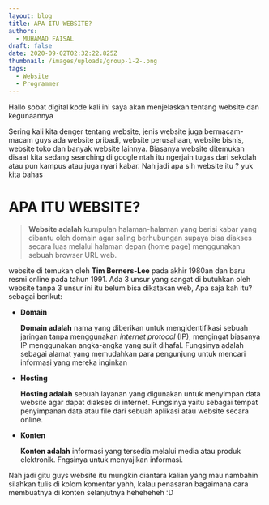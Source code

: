 ```yaml
---
layout: blog
title: APA ITU WEBSITE?
authors:
  - MUHAMAD FAISAL
draft: false
date: 2020-09-02T02:32:22.825Z
thumbnail: /images/uploads/group-1-2-.png
tags:
  - Website
  - Programmer
---
```

Hallo sobat digital kode kali ini saya akan menjelaskan tentang website dan kegunaannya 

Sering kali kita denger tentang website, jenis website juga bermacam-macam guys ada website pribadi, website perusahaan, website bisnis, website toko dan banyak website lainnya. Biasanya website ditemukan disaat kita sedang searching di google ntah itu ngerjain tugas dari sekolah atau pun kampus atau juga nyari kabar. Nah jadi apa sih website itu ? yuk kita bahas

# APA ITU WEBSITE?

> **Website adalah** kumpulan halaman-halaman yang berisi kabar yang dibantu oleh domain agar saling berhubungan supaya bisa diakses secara luas melalui halaman depan (home page) menggunakan sebuah browser URL web.

website di temukan oleh **Tim Berners-Lee** pada akhir 1980an dan baru resmi online pada tahun 1991. Ada 3 unsur yang sangat di butuhkan oleh website tanpa 3 unsur ini itu belum bisa dikatakan web, Apa saja kah itu? sebagai berikut:

* **Domain** 

  **Domain adalah** nama yang diberikan untuk mengidentifikasi sebuah jaringan tanpa menggunakan *internet protocol* (IP), mengingat biasanya IP menggunakan angka-angka yang sulit dihafal. Fungsinya adalah sebagai alamat yang memudahkan para pengunjung untuk mencari informasi yang mereka inginkan
* **Hosting**

  **Hosting adalah** sebuah layanan yang digunakan untuk menyimpan data website agar dapat diakses di internet. Fungsinya yaitu sebagai tempat penyimpanan data atau file dari sebuah aplikasi atau website secara online.
* **Konten**

  **Konten adalah** informasi yang tersedia melalui media atau produk elektronik. Fngsinya untuk menyajikan informasi.

Nah jadi gitu guys website itu mungkin diantara kalian yang mau nambahin silahkan tulis di kolom komentar yahh, kalau penasaran bagaimana cara membuatnya di konten selanjutnya heheheheh :D